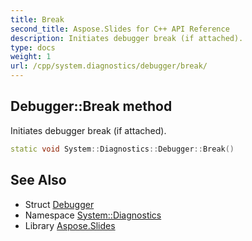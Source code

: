 ```yaml
---
title: Break
second_title: Aspose.Slides for C++ API Reference
description: Initiates debugger break (if attached).
type: docs
weight: 1
url: /cpp/system.diagnostics/debugger/break/
---
```

## Debugger::Break method


Initiates debugger break (if attached).

```cpp
static void System::Diagnostics::Debugger::Break()
```

## See Also

* Struct [Debugger](../)
* Namespace [System::Diagnostics](../../)
* Library [Aspose.Slides](../../../)
